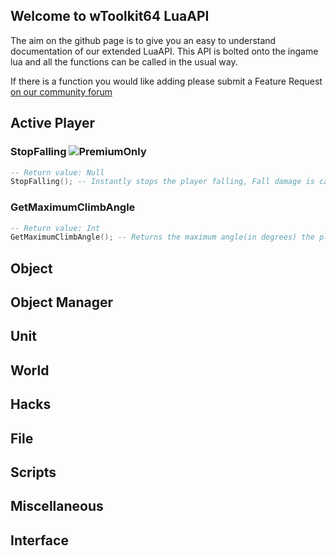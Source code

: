 ## Welcome to wToolkit64 LuaAPI
The aim on the github page is to give you an easy to understand documentation of our extended LuaAPI. This API is bolted onto the ingame lua and all the functions can be called in the usual way.

If there is a function you would like adding please submit a Feature Request [on our community forum](https://gamehacking.tools/community/forum/9-requests/)


## Active Player
### StopFalling ![PremiumOnly](https://gamehacking.tools/api/premiumbadge.jpg)
```lua
-- Return value: Null
StopFalling(); -- Instantly stops the player falling, Fall damage is calculates as if you landed on a hard surface.
```
### GetMaximumClimbAngle
```lua
-- Return value: Int
GetMaximumClimbAngle(); -- Returns the maximum angle(in degrees) the player can walk up.
```
## Object 

## Object Manager

## Unit 

## World 

## Hacks 

## File 

## Scripts 

## Miscellaneous 

## Interface
